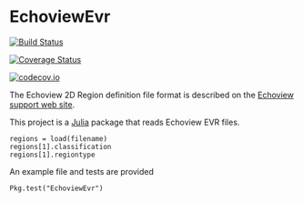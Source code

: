 # EchoviewEvr

[![Build Status](https://travis-ci.org/robblackwell/EchoviewEvr.jl.svg?branch=master)](https://travis-ci.org/robblackwell/EchoviewEvr.jl)

[![Coverage Status](https://coveralls.io/repos/robblackwell/EchoviewEvr.jl/badge.svg?branch=master&service=github)](https://coveralls.io/github/robblackwell/EchoviewEvr.jl?branch=master)

[![codecov.io](http://codecov.io/github/robblackwell/EchoviewEvr.jl/coverage.svg?branch=master)](http://codecov.io/github/robblackwell/EchoviewEvr.jl?branch=master)


The Echoview 2D Region definition file format is described on
the [Echoview support web site](http://bit.ly/2uH0O4a).

This project is a [Julia](https://julialang.org/) package that reads
Echoview EVR files.

	regions = load(filename)
	regions[1].classification
	regions[1].regiontype

An example file and tests are provided

	Pkg.test("EchoviewEvr")
